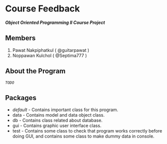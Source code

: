 # Course Feedback
***Object Oriented Programming II Course Project***

## Members
1. Pawat Nakpiphatkul ( @guitarpawat )
1. Noppawan Kulchol ( @Septima777 )

## About the Program
*`TODO`*

## Packages
* *default* - Contains important class for this program.
* data - Contains model and data object class.
* db - Contains class related about database.
* gui - Contains graphic user interface class.
* test - Contains some class to check that program works correctly before doing GUI, and contains some class to make dummy data in console.
